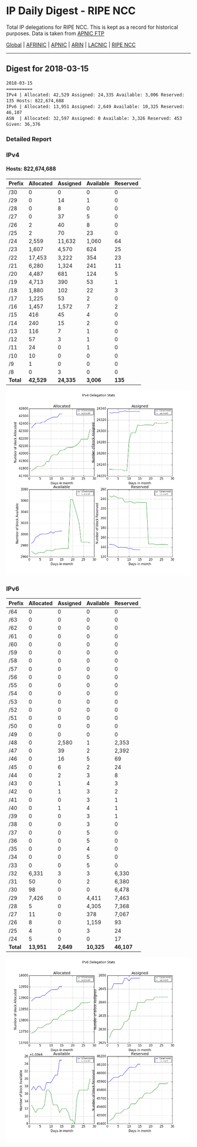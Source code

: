 # IP Daily Digest - RIPE NCC

Total IP delegations for RIPE NCC. This is kept as a record for historical purposes. Data is taken from [APNIC FTP](https://ftp.apnic.net/)

[Global](https://github.com/csmets/IP-Daily-Digest) | [AFRINIC](https://github.com/csmets/IP-Daily-Digest/tree/master/archives/AFRINIC) | [APNIC](https://github.com/csmets/IP-Daily-Digest/tree/master/archives/APNIC) | [ARIN](https://github.com/csmets/IP-Daily-Digest/tree/master/archives/ARIN) | [LACNIC](https://github.com/csmets/IP-Daily-Digest/tree/master/archives/LACNIC) | [RIPE NCC](https://github.com/csmets/IP-Daily-Digest/tree/master/archives/RIPE_NCC)

---

## Digest for 2018-03-15
```
2018-03-15
==========
IPv4 | Allocated: 42,529 Assigned: 24,335 Available: 3,006 Reserved: 135 Hosts: 822,674,688
IPv6 | Allocated: 13,951 Assigned: 2,649 Available: 10,325 Reserved: 46,107
ASN  | Allocated: 32,597 Assigned: 0 Available: 3,326 Reserved: 453 Given: 36,376
```

### Detailed Report

### IPv4

#### Hosts: **822,674,688**

| Prefix | Allocated | Assigned | Available | Reserved |
| ----- | ----- | ----- | ----- | ----- |
| /30 | 0 | 0 | 0 | 0 |
| /29 | 0 | 14 | 1 | 0 |
| /28 | 0 | 8 | 0 | 0 |
| /27 | 0 | 37 | 5 | 0 |
| /26 | 2 | 40 | 8 | 0 |
| /25 | 2 | 70 | 23 | 0 |
| /24 | 2,559 | 11,632 | 1,060 | 64 |
| /23 | 1,607 | 4,570 | 624 | 25 |
| /22 | 17,453 | 3,222 | 354 | 23 |
| /21 | 6,280 | 1,324 | 241 | 11 |
| /20 | 4,487 | 681 | 124 | 5 |
| /19 | 4,713 | 390 | 53 | 1 |
| /18 | 1,880 | 102 | 22 | 3 |
| /17 | 1,225 | 53 | 2 | 0 |
| /16 | 1,457 | 1,572 | 7 | 2 |
| /15 | 416 | 45 | 4 | 0 |
| /14 | 240 | 15 | 2 | 0 |
| /13 | 116 | 7 | 1 | 0 |
| /12 | 57 | 3 | 1 | 0 |
| /11 | 24 | 0 | 1 | 0 |
| /10 | 10 | 0 | 0 | 0 |
| /9 | 1 | 0 | 0 | 0 |
| /8 | 0 | 3 | 0 | 0 |
| **Total** | **42,529** | **24,335** | **3,006** | **135** |

![ipv4-stats](ipv4-figure.png)

### IPv6

| Prefix | Allocated | Assigned | Available | Reserved |
| ----- | ----- | ----- | ----- | ----- |
| /64 | 0 | 0 | 0 | 0 |
| /63 | 0 | 0 | 0 | 0 |
| /62 | 0 | 0 | 0 | 0 |
| /61 | 0 | 0 | 0 | 0 |
| /60 | 0 | 0 | 0 | 0 |
| /59 | 0 | 0 | 0 | 0 |
| /58 | 0 | 0 | 0 | 0 |
| /57 | 0 | 0 | 0 | 0 |
| /56 | 0 | 0 | 0 | 0 |
| /55 | 0 | 0 | 0 | 0 |
| /54 | 0 | 0 | 0 | 0 |
| /53 | 0 | 0 | 0 | 0 |
| /52 | 0 | 0 | 0 | 0 |
| /51 | 0 | 0 | 0 | 0 |
| /50 | 0 | 0 | 0 | 0 |
| /49 | 0 | 0 | 0 | 0 |
| /48 | 0 | 2,580 | 1 | 2,353 |
| /47 | 0 | 39 | 2 | 2,392 |
| /46 | 0 | 16 | 5 | 69 |
| /45 | 0 | 6 | 2 | 24 |
| /44 | 0 | 2 | 3 | 8 |
| /43 | 0 | 1 | 4 | 3 |
| /42 | 0 | 1 | 3 | 2 |
| /41 | 0 | 0 | 3 | 1 |
| /40 | 0 | 1 | 4 | 1 |
| /39 | 0 | 0 | 3 | 1 |
| /38 | 0 | 0 | 3 | 0 |
| /37 | 0 | 0 | 5 | 0 |
| /36 | 0 | 0 | 5 | 0 |
| /35 | 0 | 0 | 4 | 0 |
| /34 | 0 | 0 | 5 | 0 |
| /33 | 0 | 0 | 5 | 0 |
| /32 | 6,331 | 3 | 3 | 6,330 |
| /31 | 50 | 0 | 2 | 6,380 |
| /30 | 98 | 0 | 0 | 6,478 |
| /29 | 7,426 | 0 | 4,411 | 7,463 |
| /28 | 5 | 0 | 4,305 | 7,368 |
| /27 | 11 | 0 | 378 | 7,067 |
| /26 | 8 | 0 | 1,159 | 93 |
| /25 | 4 | 0 | 3 | 24 |
| /24 | 5 | 0 | 0 | 17 |
| **Total** | **13,951** | **2,649** | **10,325** | **46,107** |

![ipv6-stats](ipv6-figure.png)